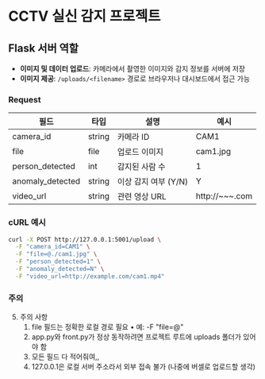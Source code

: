 # CCTV 실신 감지 프로젝트

## Flask 서버 역할

- **이미지 및 데이터 업로드**: 카메라에서 촬영한 이미지와 감지 정보를 서버에 저장
- **이미지 제공**: `/uploads/<filename>` 경로로 브라우저나 대시보드에서 접근 가능


### Request
| **필드** | **타입** | **설명** | **예시** |
| --- | --- | --- | --- |
| camera_id | string | 카메라 ID | CAM1 |
| file | file | 업로드 이미지 | cam1.jpg |
| person_detected | int | 감지된 사람 수 | 1 |
| anomaly_detected | string | 이상 감지 여부 (Y/N) | Y |
| video_url | string | 관련 영상 URL | http://~~~.com |

### cURL 예시
```bash
curl -X POST http://127.0.0.1:5001/upload \
  -F "camera_id=CAM1" \
  -F "file=@./cam1.jpg" \
  -F "person_detected=1" \
  -F "anomaly_detected=N" \
  -F "video_url=http://example.com/cam1.mp4"
```

### 주의
5. 주의 사항
	1.	file 필드는 정확한 로컬 경로 필요
	•	예: -F "file=@<filename>"
	2.	app.py와 front.py가 정상 동작하려면 프로젝트 루트에 uploads 폴더가 있어야 함
	3.	모든 필드 다 적어줘여,,
	4.	127.0.0.1은 로컬 서버 주소라서 외부 접속 불가 (나중에 버셀로 업로드할 생각)
    
